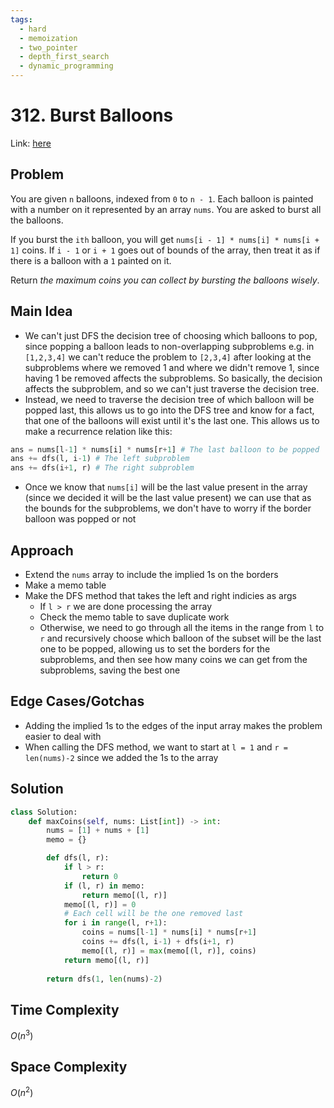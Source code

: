 ```yaml
---
tags:
  - hard
  - memoization
  - two_pointer
  - depth_first_search
  - dynamic_programming
---
```

# 312. Burst Balloons
Link: [here](https://leetcode.com/problems/burst-balloons/description/)
## Problem
You are given `n` balloons, indexed from `0` to `n - 1`. Each balloon is painted with a number on it represented by an array `nums`. You are asked to burst all the balloons.

If you burst the `ith` balloon, you will get `nums[i - 1] * nums[i] * nums[i + 1]` coins. If `i - 1` or `i + 1` goes out of bounds of the array, then treat it as if there is a balloon with a `1` painted on it.

Return _the maximum coins you can collect by bursting the balloons wisely_.
## Main Idea
- We can't just DFS the decision tree of choosing which balloons to pop, since popping a balloon leads to non-overlapping subproblems e.g. in `[1,2,3,4]` we can't reduce the problem to `[2,3,4]` after looking at the subproblems where we removed 1 and where we didn't remove 1, since having 1 be removed affects the subproblems. So basically, the decision affects the subproblem, and so we can't just traverse the decision tree.
- Instead, we need to traverse the decision tree of which balloon will be popped last, this allows us to go into the DFS tree and know for a fact, that one of the balloons will exist until it's the last one. This allows us to make a recurrence relation like this:
```python
ans = nums[l-1] * nums[i] * nums[r+1] # The last balloon to be popped
ans += dfs(l, i-1) # The left subproblem
ans += dfs(i+1, r) # The right subproblem 
```
- Once we know that `nums[i]` will be the last value present in the array (since we decided it will be the last value present) we can use that as the bounds for the subproblems, we don't have to worry if the border balloon was popped or not 
## Approach
- Extend the `nums` array to include the implied 1s on the borders 
- Make a memo table
- Make the DFS method that takes the left and right indicies as args
	- If `l > r` we are done processing the array
	- Check the memo table to save duplicate work
	- Otherwise, we need to go through all the items in the range from `l` to `r` and recursively choose which balloon of the subset will be the last one to be popped, allowing us to set the borders for the subproblems, and then see how many coins we can get from the subproblems, saving the best one
## Edge Cases/Gotchas 
- Adding the implied 1s to the edges of the input array makes the problem easier to deal with 
- When calling the DFS method, we want to start at `l = 1` and `r = len(nums)-2` since we added the 1s to the array
## Solution
```python 
class Solution:
    def maxCoins(self, nums: List[int]) -> int:
        nums = [1] + nums + [1]
        memo = {}

        def dfs(l, r):
            if l > r:
                return 0
            if (l, r) in memo:
                return memo[(l, r)]
            memo[(l, r)] = 0
            # Each cell will be the one removed last
            for i in range(l, r+1):
                coins = nums[l-1] * nums[i] * nums[r+1]
                coins += dfs(l, i-1) + dfs(i+1, r)
                memo[(l, r)] = max(memo[(l, r)], coins)
            return memo[(l, r)]
        
        return dfs(1, len(nums)-2)
```
## Time Complexity
$O(n^3)$ 
## Space Complexity
$O(n^2)$
